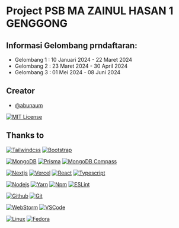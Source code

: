 # Project PSB MA ZAINUL HASAN 1 GENGGONG

## Informasi Gelombang prndaftaran:

- Gelombang 1 : 10 Januari 2024 - 22 Maret 2024
- Gelombang 2 : 23 Maret 2024 - 30 April 2024
- Gelombang 3 : 01 Mei 2024 - 08 Juni 2024

## Creator
- [@abunaum](https://www.github.com/abunaum)

[![MIT License](https://img.shields.io/badge/License-MIT-green.svg)](https://choosealicense.com/licenses/mit/)

## Thanks to

[![Tailwindcss](https://img.shields.io/badge/tailwindcss-38B2AC?style=for-the-badge&logo=tailwind-css&logoColor=white)](https://tailwindcss.com/)
[![Bootstrap](https://img.shields.io/badge/bootstrap-7952B3?style=for-the-badge&logo=bootstrap&logoColor=white)](https://getbootstrap.com/)

[![MongoDB](https://img.shields.io/badge/MongoDB-47A248?style=for-the-badge&logo=mongodb&logoColor=white)](https://www.mongodb.com/)
[![Prisma](https://img.shields.io/badge/Prisma-2D3748?style=for-the-badge&logo=prisma&logoColor=white)](https://www.prisma.io/)
[![MongoDB Compass](https://img.shields.io/badge/MongoDB_Compass-47A248?style=for-the-badge&logo=mongodb&logoColor=white)](https://www.mongodb.com/try/download/compass)

[![Nextjs](https://img.shields.io/badge/next.js-000000?style=for-the-badge&logo=nextdotjs&logoColor=white)](https://nextjs.org/)
[![Vercel](https://img.shields.io/badge/vercel-000000?style=for-the-badge&logo=vercel&logoColor=white)](https://vercel.com/)
[![React](https://img.shields.io/badge/react-61DAFB?style=for-the-badge&logo=react&logoColor=white)](https://reactjs.org/)
[![Typescript](https://img.shields.io/badge/typescript-3178C6?style=for-the-badge&logo=typescript&logoColor=white)](https://www.typescriptlang.org/)

[![Nodejs](https://img.shields.io/badge/node.js-339933?style=for-the-badge&logo=nodedotjs&logoColor=white)](https://nodejs.org/en/)
[![Yarn](https://img.shields.io/badge/yarn-2C8EBB?style=for-the-badge&logo=yarn&logoColor=white)](https://yarnpkg.com/)
[![Npm](https://img.shields.io/badge/npm-CB3837?style=for-the-badge&logo=npm&logoColor=white)](https://www.npmjs.com/)
[![ESLint](https://img.shields.io/badge/eslint-4B32C3?style=for-the-badge&logo=eslint&logoColor=white)](https://eslint.org/)

[![Github](https://img.shields.io/badge/github-181717?style=for-the-badge&logo=github&logoColor=white)](https://github.com)
[![Git](https://img.shields.io/badge/git-F05032?style=for-the-badge&logo=git&logoColor=white)](https://git-scm.com/)

[![WebStorm](https://img.shields.io/badge/WebStorm-000000?style=for-the-badge&logo=webstorm&logoColor=white)](https://www.jetbrains.com/webstorm/)
[![VSCode](https://img.shields.io/badge/VSCode-007ACC?style=for-the-badge&logo=visualstudiocode&logoColor=white)](https://code.visualstudio.com/)

[![Linux](https://img.shields.io/badge/linux-FCC624?style=for-the-badge&logo=linux&logoColor=black)](https://www.linux.org/)
[![Fedora](https://img.shields.io/badge/Fedora-294172?style=for-the-badge&logo=fedora&logoColor=white)](https://getfedora.org/)